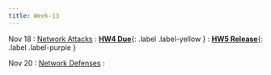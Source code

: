 ```yaml
---
title: Week-13
---
```


Nov 18 
: [Network Attacks]()
  : [**HW4 Due**](){: .label .label-yellow }
  : [**HW5 Release**](){: .label .label-purple }

Nov 20 
: [Network Defenses]()
  : 

